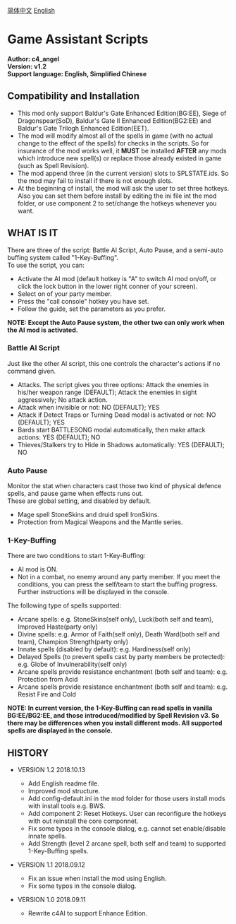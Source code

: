 [简体中文](https://github.com/Sebastian-c4/Game_Assistant_Scripts) [English](README-EN.md)

# Game Assistant Scripts

**Author: c4_angel**  
**Version: v1.2**  
**Support language: English, Simplified Chinese**

## Compatibility and Installation
- This mod only support Baldur's Gate Enhanced Edition(BG:EE), Siege of Dragonspear(SoD), Baldur's Gate II Enhanced Edition(BG2:EE) and Baldur's Gate Trilogh Enhanced Edition(EET).
- The mod will modify almost all of the spells in game (with no actual change to the effect of the spells) for checks in the scripts. So for insurance of the mod works well, it **MUST** be installed **AFTER** any mods which introduce new spell(s) or replace those already existed in game (such as Spell Revision). 
- The mod append three (in the current version) slots to SPLSTATE.ids. So the mod may fail to install if there is not enough slots.
- At the beginning of install, the mod will ask the user to set three hotkeys. Also you can set them before install by editing the ini file int the mod folder, or use component 2 to set/change the hotkeys whenever you want.

## WHAT IS IT
There are three of the script: Battle AI Script, Auto Pause, and a semi-auto buffing system called "1-Key-Buffing".  
To use the script, you can:
- Activate the AI mod (default hotkey is "A" to switch AI mod on/off, or click the lock button in the lower right conner of your screen).
- Select on of your party member.
- Press the "call console" hotkey you have set. 
- Follow the guide, set the parameters as you prefer.

**NOTE: Except the Auto Pause system, the other two can only work when the AI mod is activated.**

### Battle AI Script
Just like the other AI script, this one controls the character's actions if no command given.
- Attacks. The script gives you three options: Attack the enemies in his/her weapon range (DEFAULT); Attack the enemies in sight aggressively; No attack action.
- Attack when invisible or not: NO (DEFAULT); YES
- Attack if Detect Traps or Turning Dead modal is activated or not: NO (DEFAULT); YES
- Bards start BATTLESONG modal automatically, then make attack actions: YES (DEFAULT); NO
- Thieves/Stalkers try to Hide in Shadows automatically: YES (DEFAULT); NO

### Auto Pause
Monitor the stat when characters cast those two kind of physical defence spells, and pause game when effects runs out.  
These are global setting, and disabled by default.
- Mage spell StoneSkins and druid spell IronSkins.
- Protection from Magical Weapons and the Mantle series.
	
### 1-Key-Buffing
There are two conditions to start 1-Key-Buffing: 
- AI mod is ON.
- Not in a combat, no enemy around any party member.
If you meet the conditions, you can press the self/team to start the buffing progress. Further instructions will be displayed in the console.

The following type of spells supported: 
- Arcane spells: e.g. StoneSkins(self only), Luck(both self and team), Improved Haste(party only)
- Divine spells: e.g. Armor of Faith(self only), Death Ward(both self and team), Champion Strength(party only)
- Innate spells (disabled by default): e.g. Hardiness(self only)
- Delayed Spells (to prevent spells cast by party members be protected): e.g. Globe of Invulnerability(self only)
- Arcane spells provide resistance enchantment (both self and team): e.g. Protection from Acid
- Arcane spells provide resistance enchantment (both self and team): e.g. Resist Fire and Cold
	
**NOTE: In current version, the 1-Key-Buffing can read spells in vanilla BG:EE/BG2:EE, and those introduced/modified by Spell Revision v3. So there may be differences when you install different mods. All supported spells are displayed in the console.**


## HISTORY

- VERSION 1.2 2018.10.13
	- Add English readme file.
	- Improved mod structure.
	- Add config-default.ini in the mod folder for those users install mods with install tools e.g. BWS.
	- Add component 2: Reset Hotkeys. User can reconfigure the hotkeys with out reinstall the core componnet.
	- Fix some typos in the console dialog, e.g. cannot set enable/disable innate spells.
	- Add Strength (level 2 arcane spell, both self and team) to supported 1-Key-Buffing spells.

- VERSION 1.1 2018.09.12 
	- Fix an issue when install the mod using English.
	- Fix some typos in the console dialog.

- VERSION 1.0 2018.09.11
	- Rewrite c4AI to support Enhance Edition.
